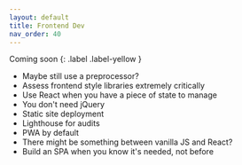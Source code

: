 ```yaml
---
layout: default
title: Frontend Dev
nav_order: 40
---
```


Coming soon
{: .label .label-yellow }

* Maybe still use a preprocessor?
* Assess frontend style libraries extremely critically
* Use React when you have a piece of state to manage
* You don't need jQuery
* Static site deployment
* Lighthouse for audits
* PWA by default
* There might be something between vanilla JS and React?
* Build an SPA when you know it's needed, not before
